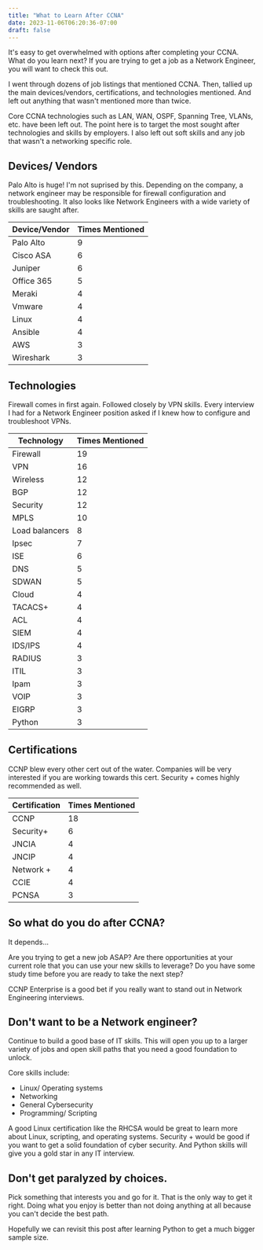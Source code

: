 ```yaml
---
title: "What to Learn After CCNA"
date: 2023-11-06T06:20:36-07:00
draft: false
---
```


It's easy to get overwhelmed with options after completing your CCNA. What do you learn next? If you are trying to get a job as a Network Engineer, you will want to check this out. 

I went through dozens of job listings that mentioned CCNA. Then, tallied up the main devices/vendors, certifications, and technologies mentioned. And left out anything that wasn't mentioned more than twice.

Core CCNA technologies such as LAN, WAN, OSPF, Spanning Tree, VLANs, etc. have been left out. The point here is to target the most sought after technologies and skills by employers. I also left out soft skills and any job that wasn't a networking specific role.

## Devices/ Vendors

Palo Alto is huge! I'm not suprised by this. Depending on the company, a network engineer may be responsible for firewall configuration and troubleshooting. It also looks like Network Engineers with a wide variety of skills are saught after. 

| Device/Vendor | Times Mentioned |
| --- | --- |
| Palo Alto | 9 |
| Cisco ASA | 6 |
| Juniper | 6 |
| Office 365 | 5 |
| Meraki | 4 |
| Vmware | 4 |
| Linux | 4 |
| Ansible | 4 |
| AWS | 3 |
| Wireshark | 3 |

## Technologies

Firewall comes in first again. Followed closely by VPN skills. Every interview I had for a Network Engineer position asked if I knew how to configure and troubleshoot VPNs.

| Technology | Times Mentioned |
| --- | --- |
| Firewall | 19 |
| VPN | 16 |
| Wireless | 12 |
| BGP | 12 |
| Security | 12 |
| MPLS | 10 |
| Load balancers | 8 |
| Ipsec | 7 |
| ISE | 6 |
| DNS | 5 |
| SDWAN | 5 |
| Cloud | 4 |
| TACACS+ | 4 |
| ACL | 4 |
| SIEM | 4 |
| IDS/IPS | 4 |
| RADIUS | 3 |
| ITIL | 3 |
| Ipam | 3 |
| VOIP | 3 |
| EIGRP | 3 |
| Python | 3 |

## Certifications

CCNP blew every other cert out of the water. Companies will be very interested if you are working towards this cert. Security + comes highly recommended as well.

| Certification | Times Mentioned |
| --- | --- |
| CCNP | 18 |
| Security+ | 6 |
| JNCIA | 4 |
| JNCIP | 4 |
| Network + | 4 |
| CCIE | 4 |
| PCNSA | 3 |

## So what do you do after CCNA?

It depends...

Are you trying to get a new job ASAP? Are there opportunities at your current role that you can use your new skills to leverage? Do you have some study time before you are ready to take the next step?

CCNP Enterprise is a good bet if you really want to stand out in Network Engineering interviews. 

## Don't want to be a Network engineer?

Continue to build a good base of IT skills. This will open you up to a larger variety of jobs and open skill paths that you need a good foundation to unlock. 

Core skills include:
- Linux/ Operating systems
- Networking
- General Cybersecurity
- Programming/ Scripting

A good Linux certification like the RHCSA would be great to learn more about Linux, scripting, and operating systems. Security + would be good if you want to get a solid foundation of cyber security. And Python skills will give you a gold star in any IT interview. 

## Don't get paralyzed by choices.

Pick something that interests you and go for it. That is the only way to get it right. Doing what you enjoy is better than not doing anything at all because you can't decide the best path. 

Hopefully we can revisit this post after learning Python to get a much bigger sample size. 